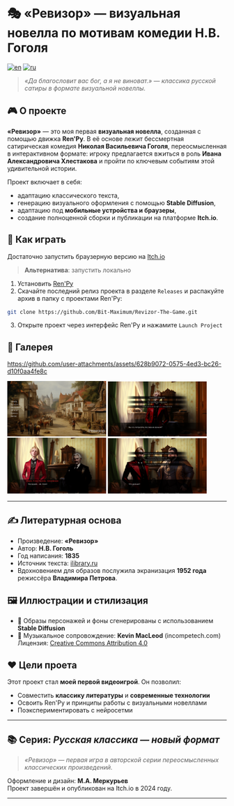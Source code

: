 # 🎭 «Ревизор» — визуальная новелла по мотивам комедии Н.В. Гоголя

[![en](https://img.shields.io/badge/lang-en-red.svg)](https://github.com/Bit-Maximum/Revizor-The-Game/blob/master/readme.md)
[![ru](https://img.shields.io/badge/lang-ru-blue.svg)](https://github.com/Bit-Maximum/Revizor-The-Game/blob/master/translations/README.ru.md)


> *«Да благословит вас бог, а я не виноват.» — классика русской сатиры в формате визуальной новеллы.*

## 🎮 О проекте

**«Ревизор»** — это моя первая **визуальная новелла**, созданная с помощью движка **Ren'Py**. В её основе лежит бессмертная сатирическая комедия **Николая Васильевича Гоголя**, переосмысленная в интерактивном формате: игроку предлагается вжиться в роль **Ивана Александровича Хлестакова** и пройти по ключевым событиям этой удивительной истории.

Проект включает в себя:
- адаптацию классического текста,
- генерацию визуального оформления с помощью **Stable Diffusion**,
- адаптацию под **мобильные устройства и браузеры**,
- создание полноценной сборки и публикации на платформе **Itch.io**.

## 🚀 Как играть

Достаточно запустить браузерную версию на [Itch.io](https://bit-maximum.itch.io/revizor)

> **Альтернатива**: запустить локально

1. Установить [Ren'Py](https://www.renpy.org/latest.html)
2. Скачайте последний релиз проекта в разделе `Releases` и распакуйте архив в папку с проектами Ren'Py:
```bash
git clone https://github.com/Bit-Maximum/Revizor-The-Game.git
```
3. Открыте проект через интерфейс Ren'Py и нажамите `Launch Project`

## 📸 Галерея

https://github.com/user-attachments/assets/628b9072-0575-4ed3-bc26-d10f0aa4fe8c

<img src="media/1.png" width="45%"></img> <img src="media/2.png" width="45%"></img> <img src="media/3.png" width="45%"></img> <img src="media/4.png" width="45%"></img>

---

## ✍️ Литературная основа

- Произведение: **«Ревизор»**
- Автор: **Н.В. Гоголь**
- Год написания: **1835**
- Источник текста: [ilibrary.ru](https://ilibrary.ru/)
- Вдохновением для образов послужила экранизация **1952 года** режиссёра **Владимира Петрова**.

## 🖼️ Иллюстрации и стилизация

- 🎨 Образы персонажей и фоны сгенерированы с использованием **Stable Diffusion**
- 🎵 Музыкальное сопровождение: **Kevin MacLeod** (incompetech.com)  
  Лицензия: [Creative Commons Attribution 4.0](http://creativecommons.org/licenses/by/4.0/)

## ❤️ Цели проета

Этот проект стал **моей первой видеоигрой**. Он позволил:
- Совместить **классику литературы** и **современные технологии**
- Освоить Ren'Py и принципы работы с визуальными новеллами
- Поэкспериментировать с нейросетми

---

## 📚 Серия: *Русская классика — новый формат*

> _«Ревизор» — первая игра в авторской серии переосмысленных классических произведений._

Оформление и дизайн: **М.А. Меркурьев**  
Проект завершён и опубликован на Itch.io в 2024 году.

---


